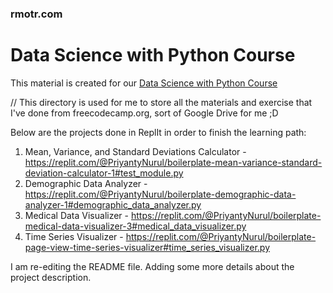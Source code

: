 ### rmotr.com
# Data Science with Python Course

This material is created for our [Data Science with Python Course](https://rmotr.com/data-science-python-course)

// This directory is used for me to store all the materials and exercise that I've done from freecodecamp.org, sort of Google Drive for me ;D

Below are the projects done in ReplIt in order to finish the learning path:
1. Mean, Variance, and Standard Deviations Calculator - https://replit.com/@PriyantyNurul/boilerplate-mean-variance-standard-deviation-calculator-1#test_module.py
2. Demographic Data Analyzer - https://replit.com/@PriyantyNurul/boilerplate-demographic-data-analyzer-1#demographic_data_analyzer.py
3. Medical Data Visualizer - https://replit.com/@PriyantyNurul/boilerplate-medical-data-visualizer-3#medical_data_visualizer.py
4. Time Series Visualizer - https://replit.com/@PriyantyNurul/boilerplate-page-view-time-series-visualizer#time_series_visualizer.py

I am re-editing the README file. Adding some more details about the project description.

